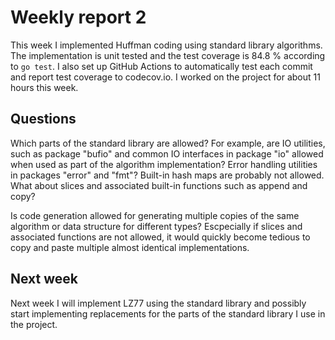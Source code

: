 # Weekly report 2

This week I implemented Huffman coding using standard library algorithms. The
implementation is unit tested and the test coverage is 84.8 % according to `go
test`. I also set up GitHub Actions to automatically test each commit and report
test coverage to codecov.io. I worked on the project for about 11 hours this
week.

## Questions

Which parts of the standard library are allowed? For example, are IO utilities,
such as package "bufio" and common IO interfaces in package "io" allowed when
used as part of the algorithm implementation? Error handling utilities in
packages "error" and "fmt"? Built-in hash maps are probably not allowed. What
about slices and associated built-in functions such as append and copy?

Is code generation allowed for generating multiple copies of the same algorithm
or data structure for different types? Escpecially if slices and associated
functions are not allowed, it would quickly become tedious to copy and paste
multiple almost identical implementations.

## Next week

Next week I will implement LZ77 using the standard library and possibly start
implementing replacements for the parts of the standard library I use in the
project.
